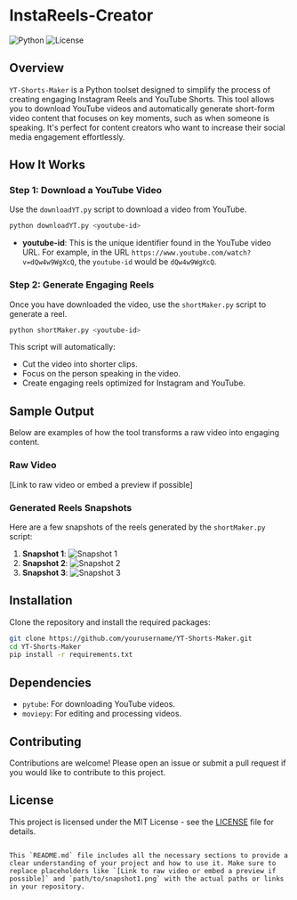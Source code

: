 # InstaReels-Creator

![Python](https://img.shields.io/badge/Python-3.8+-blue)
![License](https://img.shields.io/badge/License-MIT-green)

## Overview

`YT-Shorts-Maker` is a Python toolset designed to simplify the process of creating engaging Instagram Reels and YouTube Shorts. This tool allows you to download YouTube videos and automatically generate short-form video content that focuses on key moments, such as when someone is speaking. It's perfect for content creators who want to increase their social media engagement effortlessly.

## How It Works

### Step 1: Download a YouTube Video

Use the `downloadYT.py` script to download a video from YouTube.

```bash
python downloadYT.py <youtube-id>
```

- **youtube-id**: This is the unique identifier found in the YouTube video URL. For example, in the URL `https://www.youtube.com/watch?v=dQw4w9WgXcQ`, the `youtube-id` would be `dQw4w9WgXcQ`.

### Step 2: Generate Engaging Reels

Once you have downloaded the video, use the `shortMaker.py` script to generate a reel.

```bash
python shortMaker.py <youtube-id>
```

This script will automatically:

- Cut the video into shorter clips.
- Focus on the person speaking in the video.
- Create engaging reels optimized for Instagram and YouTube.

## Sample Output

Below are examples of how the tool transforms a raw video into engaging content.

### Raw Video

[Link to raw video or embed a preview if possible]

### Generated Reels Snapshots

Here are a few snapshots of the reels generated by the `shortMaker.py` script:

1. **Snapshot 1**: ![Snapshot 1](path/to/snapshot1.png)
2. **Snapshot 2**: ![Snapshot 2](path/to/snapshot2.png)
3. **Snapshot 3**: ![Snapshot 3](path/to/snapshot3.png)

## Installation

Clone the repository and install the required packages:

```bash
git clone https://github.com/yourusername/YT-Shorts-Maker.git
cd YT-Shorts-Maker
pip install -r requirements.txt
```

## Dependencies

- `pytube`: For downloading YouTube videos.
- `moviepy`: For editing and processing videos.

## Contributing

Contributions are welcome! Please open an issue or submit a pull request if you would like to contribute to this project.

## License

This project is licensed under the MIT License - see the [LICENSE](LICENSE) file for details.
```

This `README.md` file includes all the necessary sections to provide a clear understanding of your project and how to use it. Make sure to replace placeholders like `[Link to raw video or embed a preview if possible]` and `path/to/snapshot1.png` with the actual paths or links in your repository.
